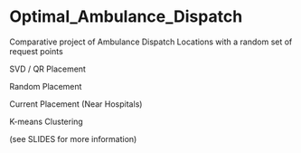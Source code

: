 # Optimal_Ambulance_Dispatch
Comparative project of Ambulance Dispatch Locations with a random set of request points


SVD / QR Placement

Random Placement

Current Placement (Near Hospitals)

K-means Clustering


(see SLIDES for more information)
